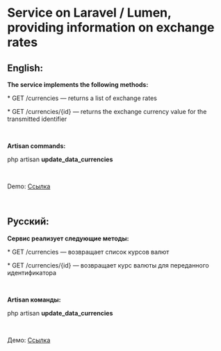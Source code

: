 <h1>Service on Laravel / Lumen, providing information on exchange rates</h1>
<h2>English:</h2>
<p><b>The service implements the following methods:</b></p>
<p>* GET /currencies — returns a list of exchange rates</p>
<p>* GET /currencies/{id} — returns the exchange currency value for the transmitted identifier</p>
</br>
<p><b>Artisan commands:</b></p>
<p>php artisan <b>update_data_currencies</b></p>
</br>
<p>Demo: <a href="http://currencies-ll.yuri-pupynin.ru/currencies">Ссылка</a></p>
</br>
<h2>Русский:</h2>
<p><b>Сервис реализует следующие методы:</b></p>
<p>* GET /currencies — возвращает список курсов валют</p>
<p>* GET /currencies/{id} — возвращает курс валюты для переданного идентификатора</p>
</br>
<p><b>Artisan команды:</b></p>
<p>php artisan <b>update_data_currencies</b></p>
</br>
<p>Демо: <a href="http://currencies-ll.yuri-pupynin.ru/currencies">Ссылка</a></p>

